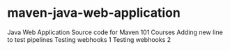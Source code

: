 maven-java-web-application
==========================

Java Web Application Source code for Maven 101 Courses
Adding new line to test pipelines
Testing webhooks 1
Testing webhooks 2
